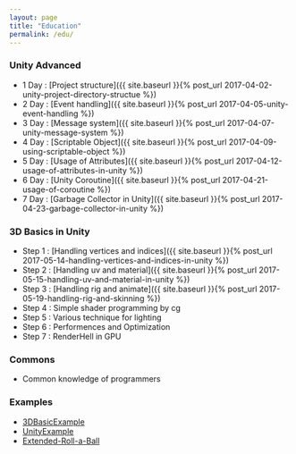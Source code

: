 ```yaml
---
layout: page
title: "Education"
permalink: /edu/
---
```


### Unity Advanced

<!-- Advanced function -->
- 1 Day : [Project structure]({{ site.baseurl }}{% post_url 2017-04-02-unity-project-directory-structue %})
- 2 Day : [Event handling]({{ site.baseurl }}{% post_url 2017-04-05-unity-event-handling %})
- 3 Day : [Message system]({{ site.baseurl }}{% post_url 2017-04-07-unity-message-system %})
- 4 Day : [Scriptable Object]({{ site.baseurl }}{% post_url 2017-04-09-using-scriptable-object %})
- 5 Day : [Usage of Attributes]({{ site.baseurl }}{% post_url 2017-04-12-usage-of-attributes-in-unity %})
- 6 Day : [Unity Coroutine]({{ site.baseurl }}{% post_url 2017-04-21-usage-of-coroutine %})
- 7 Day : [Garbage Collector in Unity]({{ site.baseurl }}{% post_url 2017-04-23-garbage-collector-in-unity %})

### 3D Basics in Unity

- Step 1 : [Handling vertices and indices]({{ site.baseurl }}{% post_url 2017-05-14-handling-vertices-and-indices-in-unity %})
- Step 2 : [Handling uv and material]({{ site.baseurl }}{% post_url 2017-05-15-handling-uv-and-material-in-unity %})
- Step 3 : [Handling rig and animate]({{ site.baseurl }}{% post_url 2017-05-19-handling-rig-and-skinning %})
- Step 4 : Simple shader programming by cg
- Step 5 : Various technique for lighting
- Step 6 : Performences and Optimization
- Step 7 : RenderHell in GPU

### Commons

- Common knowledge of programmers

<!--From 8 Day To End Day : [Make Unity Editor]-->
<!--
  Unity editor scripting
  - unity editor structure(selection, assetimporter, inspector, windows..)
  - GUI system in unity, rect or auto-space
  Make Unity Editor
   1 Day : Apply Mesh with vertices and indices
   2 Day : Apply Mesh with uv position and textures
   3 Day : Apply Mesh to animation
   4 Day : Make terrain
   5 Day : Game data..
   6 Day : ??
-->
### Examples

- [3DBasicExample](https://github.com/hrmrzizon/3DBasicExample)
- [UnityExample](https://github.com/hrmrzizon/UnityExample)
- [Extended-Roll-a-Ball](https://github.com/hrmrzizon/Extended-Roll-a-Ball)
